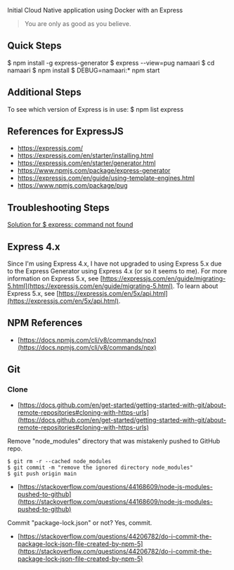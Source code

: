 Initial Cloud Native application using Docker with an Express 

> You are only as good as you believe.

## Quick Steps
$ npm install -g express-generator
$ express --view=pug namaari
$ cd namaari
$ npm install
$ DEBUG=namaari:* npm start

## Additional Steps
To see which version of Express is in use:
$ npm list express

## References for ExpressJS
* https://expressjs.com/
* https://expressjs.com/en/starter/installing.html
* https://expressjs.com/en/starter/generator.html
* https://www.npmjs.com/package/express-generator
* https://expressjs.com/en/guide/using-template-engines.html
* https://www.npmjs.com/package/pug

## Troubleshooting Steps
[Solution for $ express: command not found](https://stackoverflow.com/questions/23002448/express-command-not-found)

## Express 4.x
Since I'm using Express 4.x, I have not upgraded to using Express 5.x due to the Express Generator using Express 4.x (or so it seems to me).
For more information on Express 5.x, see [https://expressjs.com/en/guide/migrating-5.html](https://expressjs.com/en/guide/migrating-5.html). 
To learn about Express 5.x, see [https://expressjs.com/en/5x/api.html](https://expressjs.com/en/5x/api.html).

## NPM References
* [https://docs.npmjs.com/cli/v8/commands/npx](https://docs.npmjs.com/cli/v8/commands/npx)

## Git
### Clone
* [https://docs.github.com/en/get-started/getting-started-with-git/about-remote-repositories#cloning-with-https-urls](https://docs.github.com/en/get-started/getting-started-with-git/about-remote-repositories#cloning-with-https-urls)

Remove "node_modules" directory that was mistakenly pushed to GitHub repo.
```
$ git rm -r --cached node_modules
$ git commit -m "remove the ignored directory node_modules"
$ git push origin main
```
* [https://stackoverflow.com/questions/44168609/node-js-modules-pushed-to-github](https://stackoverflow.com/questions/44168609/node-js-modules-pushed-to-github)

Commit "package-lock.json" or not? Yes, commit.
* [https://stackoverflow.com/questions/44206782/do-i-commit-the-package-lock-json-file-created-by-npm-5](https://stackoverflow.com/questions/44206782/do-i-commit-the-package-lock-json-file-created-by-npm-5)
